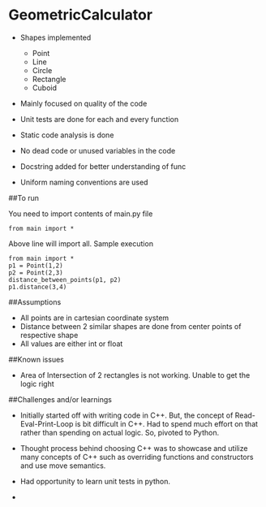 # GeometricCalculator

- Shapes implemented
  - Point
  - Line
  - Circle
  - Rectangle
  - Cuboid

- Mainly focused on quality of the code
- Unit tests are done for each and every function
- Static code analysis is done
- No dead code or unused variables in the code
- Docstring added for better understanding of func
- Uniform naming conventions are used

##To run

You need to import contents of main.py file

`from main import *`

Above line will import all.
Sample execution

```
from main import *
p1 = Point(1,2)
p2 = Point(2,3)
distance_between_points(p1, p2)
p1.distance(3,4)

```

##Assumptions

- All points are in cartesian coordinate system
- Distance between 2 similar shapes are done from center points of respective shape
- All values are either int or float

##Known issues
- Area of Intersection of 2 rectangles is not working. Unable to get the logic right

##Challenges and/or learnings
- Initially started off with writing code in C++. But, the concept of Read-Eval-Print-Loop is bit difficult in C++. Had to spend much effort on that rather than spending on actual logic. So, pivoted to Python.
- Thought process behind choosing C++ was to showcase and utilize many concepts of C++ such as overriding functions and constructors and use move semantics. 
- Had opportunity to learn unit tests in python.



-